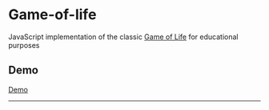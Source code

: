# Game-of-life
JavaScript implementation of the classic [Game of Life](https://en.wikipedia.org/wiki/Conway%27s_Game_of_Life) for educational purposes


## Demo

[Demo](https://josanescod.github.io/game-of-life/)

---